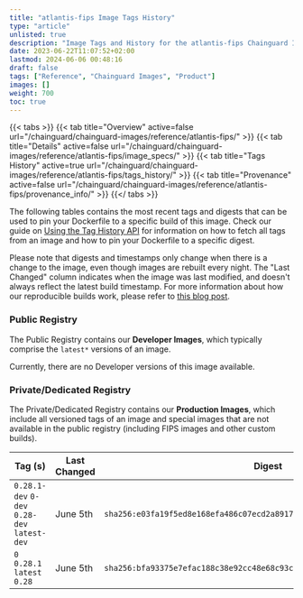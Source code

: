 ```yaml
---
title: "atlantis-fips Image Tags History"
type: "article"
unlisted: true
description: "Image Tags and History for the atlantis-fips Chainguard Image"
date: 2023-06-22T11:07:52+02:00
lastmod: 2024-06-06 00:48:16
draft: false
tags: ["Reference", "Chainguard Images", "Product"]
images: []
weight: 700
toc: true
---
```


{{< tabs >}}
{{< tab title="Overview" active=false url="/chainguard/chainguard-images/reference/atlantis-fips/" >}}
{{< tab title="Details" active=false url="/chainguard/chainguard-images/reference/atlantis-fips/image_specs/" >}}
{{< tab title="Tags History" active=true url="/chainguard/chainguard-images/reference/atlantis-fips/tags_history/" >}}
{{< tab title="Provenance" active=false url="/chainguard/chainguard-images/reference/atlantis-fips/provenance_info/" >}}
{{</ tabs >}}

The following tables contains the most recent tags and digests that can be used to pin your Dockerfile to a specific build of this image. Check our guide on [Using the Tag History API](/chainguard/chainguard-images/using-the-tag-history-api/) for information on how to fetch all tags from an image and how to pin your Dockerfile to a specific digest.

Please note that digests and timestamps only change when there is a change to the image, even though images are rebuilt every night. The "Last Changed" column indicates when the image was last modified, and doesn't always reflect the latest build timestamp. For more information about how our reproducible builds work, please refer to [this blog post](https://www.chainguard.dev/unchained/reproducing-chainguards-reproducible-image-builds).

### Public Registry
The Public Registry contains our **Developer Images**, which typically comprise the `latest*` versions of an image.

Currently, there are no Developer versions of this image available.

### Private/Dedicated Registry
The Private/Dedicated Registry contains our **Production Images**, which include all versioned tags of an image and special images that are not available in the public registry (including FIPS images and other custom builds).

| Tag (s)                                       | Last Changed | Digest                                                                    |
|-----------------------------------------------|--------------|---------------------------------------------------------------------------|
|  `0.28.1-dev` `0-dev` `0.28-dev` `latest-dev` | June 5th     | `sha256:e03fa19f5ed8e168efa486c07ecd2a89170177df8d0d3c5c1bde37bcf1e76d76` |
|  `0` `0.28.1` `latest` `0.28`                 | June 5th     | `sha256:bfa93375e7efac188c38e92cc48e68c93c17b0338f50e84596fa8c988cc80428` |

